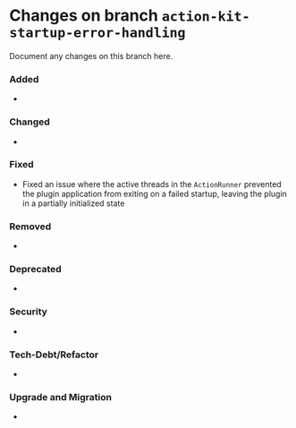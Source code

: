 # Changes on branch `action-kit-startup-error-handling`
Document any changes on this branch here.
### Added
- 

### Changed
- 

### Fixed
- Fixed an issue where the active threads in the `ActionRunner` prevented the plugin application from exiting on a failed startup, leaving the plugin in a partially initialized state

### Removed
- 

### Deprecated
- 

### Security
- 

### Tech-Debt/Refactor
- 

### Upgrade and Migration
- 
